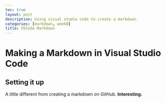 ```yaml
---
toc: true
layout: post
description: Using visual studio code to create a markdown.
categories: [markdown, week0]
title: VSCode Markdown
---
```


# Making a Markdown in Visual Studio Code

## Setting it up

A little different from creating a markdown on *GitHub*. **Interesting.** 